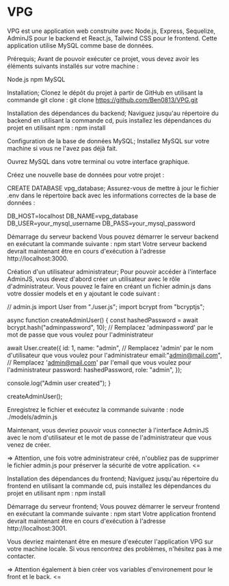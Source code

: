 # VPG

VPG est une application web construite avec Node.js, Express, Sequelize, AdminJS pour le backend et React.js, Tailwind CSS pour le frontend. Cette application utilise MySQL comme base de données.

Prérequis;
Avant de pouvoir exécuter ce projet, vous devez avoir les éléments suivants installés sur votre machine :

Node.js
npm
MySQL

Installation;
Clonez le dépôt du projet à partir de GitHub en utilisant la commande git clone : git clone https://github.com/Ben0813/VPG.git

Installation des dépendances du backend;
Naviguez jusqu'au répertoire du backend en utilisant la commande cd, puis installez les dépendances du projet en utilisant npm : npm install

Configuration de la base de données MySQL;
Installez MySQL sur votre machine si vous ne l'avez pas déjà fait.

Ouvrez MySQL dans votre terminal ou votre interface graphique.

Créez une nouvelle base de données pour votre projet :

CREATE DATABASE vpg_database;
Assurez-vous de mettre à jour le fichier .env dans le répertoire back avec les informations correctes de la base de données :

DB_HOST=localhost
DB_NAME=vpg_database
DB_USER=your_mysql_username
DB_PASS=your_mysql_password

Démarrage du serveur backend
Vous pouvez démarrer le serveur backend en exécutant la commande suivante : npm start
Votre serveur backend devrait maintenant être en cours d'exécution à l'adresse http://localhost:3000.

Création d'un utilisateur administrateur;
Pour pouvoir accéder à l'interface AdminJS, vous devez d'abord créer un utilisateur avec le rôle d'administrateur. Vous pouvez le faire en créant un fichier admin.js dans votre dossier models et en y ajoutant le code suivant :

// admin.js
import User from "./user.js";
import bcrypt from "bcryptjs";

async function createAdminUser() {
  const hashedPassword = await bcrypt.hash("adminpassword", 10); // Remplacez 'adminpassword' par le mot de passe que vous voulez pour l'administrateur

  await User.create({
    id: 1,
    name: "admin", // Remplacez 'admin' par le nom d'utilisateur que vous voulez pour l'administrateur
    email:"admin@mail.com", // Remplacez 'admin@mail.com' par l'email que vous voulez pour l'administrateur
    password: hashedPassword,
    role: "admin",
  });

  console.log("Admin user created");
}

createAdminUser();


Enregistrez le fichier et exécutez la commande suivante : node ./models/admin.js

Maintenant, vous devriez pouvoir vous connecter à l'interface AdminJS avec le nom d'utilisateur et le mot de passe de l'administrateur que vous venez de créer.

=> Attention, une fois votre administrateur créé, n'oubliez pas de supprimer le fichier admin.js pour préserver la sécurité de votre application. <=

Installation des dépendances du frontend;
Naviguez jusqu'au répertoire du frontend en utilisant la commande cd, puis installez les dépendances du projet en utilisant npm : npm install

Démarrage du serveur frontend;
Vous pouvez démarrer le serveur frontend en exécutant la commande suivante : npm start
Votre application frontend devrait maintenant être en cours d'exécution à l'adresse http://localhost:3001.

Vous devriez maintenant être en mesure d'exécuter l'application VPG sur votre machine locale. Si vous rencontrez des problèmes, n'hésitez pas à me contacter. 

=> Attention également à bien créer vos variables d'environement pour le front et le back. <=

